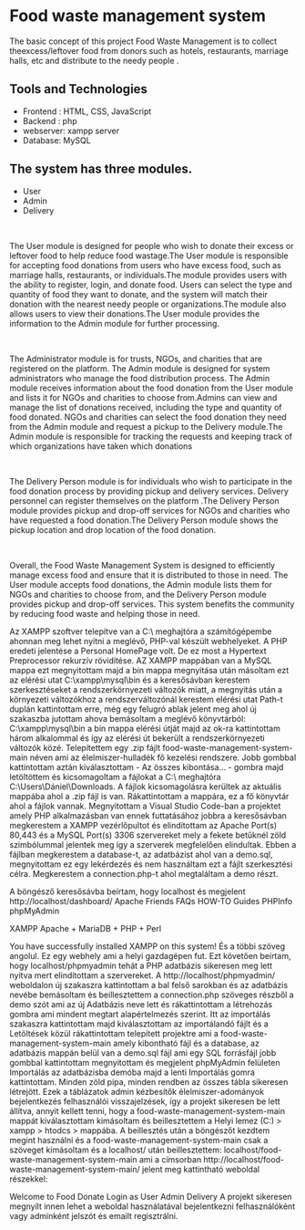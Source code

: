 # Food waste management system
<!-- <img src="img/coverimage.jpeg"> -->
<p>  The basic concept of this project  Food Waste Management is to collect theexcess/leftover food from donors such as hotels, restaurants, marriage halls, etc and distribute to  the  needy people .</p>
<h2>Tools and Technologies</h2> 
<ul>
 <li>Frontend : HTML, CSS,  JavaScript</li>
 <li>Backend  : php</li>
 <li>webserver: xampp server</li>
 <li>Database: MySQL </li>
</ul>

 <h2>The system has three modules. </h2>
    <ul><li>User</li>
    <li>Admin</li>
    <li>Delivery</li></ul>
   <br>
    <p>The User module is designed for people who wish to donate their excess or leftover food to help reduce food wastage.The User module is responsible for accepting food donations from users who have excess food, such as marriage halls, restaurants, or individuals.The module provides users with the ability to register, login, and donate food. Users can select the type and quantity of food they want to donate, and the system will match their donation with the nearest needy people or organizations.The module also allows users to view their donations.The User module provides the information to the Admin module for further processing.
   </p><br>
   <p>
      The Administrator module is for trusts, NGOs, and charities that are registered on the platform. The Admin module is designed for system administrators who manage the food distribution process. The Admin module receives information about the food donation from the User module and lists it for NGOs and charities to choose from.Admins can view and manage the list of donations received, including the type and quantity of food donated. NGOs and charities can select the food donation they need from the Admin module and request a pickup to the Delivery module.The Admin module is responsible for tracking the requests and keeping track of which organizations have taken which donations
   </p><br>
    <p>The Delivery Person module is for individuals who wish to participate in the food donation process by providing pickup and delivery services. Delivery personnel can register themselves on the platform .The Delivery Person module provides pickup and drop-off services for NGOs and charities who have requested a food donation.The Delivery Person module shows the pickup location and drop location of the food donation.
    </p><br>
    <p>Overall, the Food Waste Management System is designed to efficiently manage excess food and ensure that it is distributed to those in need. The User module accepts food donations, the Admin module lists them for NGOs and charities to choose from, and the Delivery Person module provides pickup and drop-off services. This system benefits the community by reducing food waste and helping those in need.
    </p>
 <p>
Az XAMPP szoftver telepítve van a C:\ meghajtóra a  számítógépembe ahonnan meg lehet nyitni a meglévő, PHP-val készült webhelyeket.
A PHP eredeti jelentése a Personal HomePage volt. De ez most a  Hypertext Preprocessor rekurzív rövidítése. AZ XAMPP mappában van a MySQL mappa ezt megnyitottam majd a bin mappa megnyitása után másoltam ezt az elérési utat C:\xampp\mysql\bin és a keresősávban kerestem szerkesztéseket a rendszerkörnyezeti változók miatt, a megnyitás után a környezeti változókhoz a rendszerváltozónál kerestem elérési utat Path-t duplán kattintottam erre, még egy felugró ablak jelent meg ahol új szakaszba jutottam ahova bemásoltam a meglévő könyvtárból: C:\xampp\mysql\bin 
a bin mappa elérési útját majd az ok-ra kattintottam három alkalommal és így az elérési út bekerült a rendszerkörnyezeti változók közé. 
Telepítettem egy .zip fájlt food-waste-management-system-main néven ami az élelmiszer-hulladék fő kezelési rendszere.
Jobb gombbal kattintottam aztán kiválasztottam - Az összes kibontása… - gombra majd letöltöttem és kicsomagoltam a fájlokat a C:\ meghajtóra C:\Users\Dániel\Downloads. A fájlok kicsomagolásra kerültek az aktuális mappába ahol a .zip fájl is van. Rákattintottam a mappára, ez a fő könyvtár ahol a fájlok vannak. Megnyitottam a Visual Studio Code-ban a projektet amely PHP alkalmazásban van ennek futtatásához jobbra a keresősávban megkerestem a XAMPP vezérlőpultot és elindítottam 
az Apache Port(s) 80,443
és a MySQL Port(s) 3306 szervereket mely a fekete betűknél zöld szimbólummal jelentek meg így a szerverek megfelelően elindultak. Ebben a fájlban megkerestem a database-t, az adatbázist ahol van a demo.sql, megnyitottam ez egy lekérdezés és nem használtam ezt a fájlt szerkesztési célra. Megkerestem a connection.php-t ahol megtaláltam a demo részt.

A böngésző keresősávba beírtam, hogy localhost és megjelent http://localhost/dashboard/
Apache Friends FAQs HOW-TO Guides PHPInfo phpMyAdmin

XAMPP Apache + MariaDB + PHP + Perl

You have successfully installed XAMPP on this system!
És a többi szöveg angolul.
Ez egy webhely ami a helyi gazdagépen fut. Ezt követően beírtam, hogy localhost/phpmyadmin tehát a PHP adatbázis sikeresen meg lett nyitva mert elindítottam a szervereket.
A http://localhost/phpmyadmin/ weboldalon új szakaszra kattintottam a bal felső sarokban és az adatbázis nevébe bemásoltam és beillesztettem a connection.php szöveges részből a demo szót ami az új Adatbázis neve lett és rákattintottam a létrehozás gombra ami mindent megtart alapértelmezés szerint. Itt az importálás szakaszra kattintottam majd kiválasztottam az importálandó fájlt és a Letöltések közül rákattintottam telepített projektre ami a food-waste-management-system-main amely kibontható fájl és a database, az adatbázis mappán belül van a demo.sql fájl ami egy SQL forrásfájl jobb gombbal kattintottam megnyitottam és megjelent phpMyAdmin felületen Importálás az adatbázisba demóba majd a lenti Importálás gomra kattintottam. Minden zöld pipa, minden rendben az összes tábla sikeresen létrejött.
Ezek a táblázatok admin kézbesítők élelmiszer-adományok bejelentkezés felhasználói visszajelzések, így a projekt sikeresen be lett állítva, annyit kellett tenni, hogy a food-waste-management-system-main mappát kiválasztottam kimásoltam és beillesztettem a Helyi lemez (C:) > xampp > htodcs > mappába. A beillesztés után a böngészőt kezdtem megint használni és a food-waste-management-system-main csak a szöveget kimásoltam és a localhost/ után beillesztettem:
localhost/food-waste-management-system-main ami a címsorban http://localhost/food-waste-management-system-main/ jelent meg kattintható weboldal részekkel:

Welcome to Food Donate
Login as
User
Admin
Delivery
A projekt sikeresen megnyílt innen lehet a weboldal használatával bejelentkezni felhasználóként vagy adminként jelszót és emailt regisztrálni.
    </p>
   



